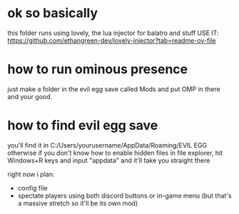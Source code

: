 # ok so basically
this folder runs using lovely, the lua injector for balatro and stuff
USE IT: https://github.com/ethangreen-dev/lovely-injector?tab=readme-ov-file

# how to run ominous presence
just make a folder in the evil egg save called Mods and put OMP in there and your good. 

# how to find evil egg save
you'll find it in C:/Users/yourusername/AppData/Roaming/EVIL EGG
otherwise if you don't know how to enable hidden files in file explorer, hit Windows+R keys and input "appdata" and it'll take you straight there

right now i plan:
- config file
- spectate players using both discord buttons or in-game menu (but that's a massive stretch so it'll be its own mod)
